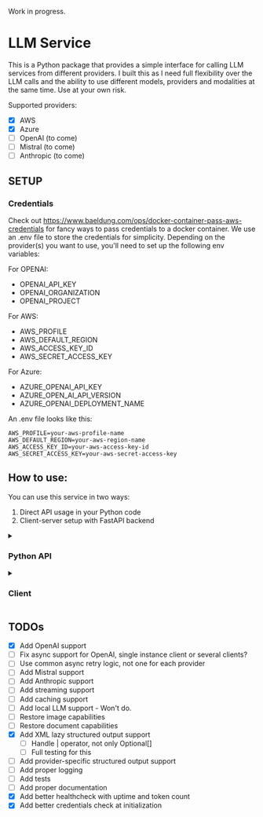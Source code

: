 Work in progress.

# LLM Service

This is a Python package that provides a simple interface for calling LLM services from different providers. I built this as I need full flexibility over the LLM calls and the ability to use different models, providers and modalities at the same time. Use at your own risk.

Supported providers:
- [x] AWS
- [x] Azure
- [ ] OpenAI (to come)
- [ ] Mistral (to come)
- [ ] Anthropic (to come)

## SETUP

### Credentials 

Check out https://www.baeldung.com/ops/docker-container-pass-aws-credentials for fancy ways to pass credentials to a docker container.
We use an .env file to store the credentials for simplicity.
Depending on the provider(s) you want to use, you'll need to set up the following env variables:

For OPENAI:
- OPENAI_API_KEY
- OPENAI_ORGANIZATION
- OPENAI_PROJECT

For AWS:
- AWS_PROFILE
- AWS_DEFAULT_REGION 
- AWS_ACCESS_KEY_ID
- AWS_SECRET_ACCESS_KEY

For Azure:
- AZURE_OPENAI_API_KEY
- AZURE_OPEN_AI_API_VERSION
- AZURE_OPENAI_DEPLOYMENT_NAME


An .env file looks like this:

```
AWS_PROFILE=your-aws-profile-name
AWS_DEFAULT_REGION=your-aws-region-name
AWS_ACCESS_KEY_ID=your-aws-access-key-id
AWS_SECRET_ACCESS_KEY=your-aws-secret-access-key
```

## How to use:

You can use this service in two ways:

1. Direct API usage in your Python code
2. Client-server setup with FastAPI backend

<details> 
<summary><h3> Python API</h3></summary> 

The direct API allows you to interact with LLM providers without running a server. Here's a basic example:

```python
from llm_serv.providers.base import LLMRequest
from llm_serv.registry import REGISTRY
from llm_serv.api import get_llm_service
from llm_serv.conversation.conversation import Conversation

# List available providers and models
providers = REGISTRY.providers
models = REGISTRY.models

# Select a model and create service
model = REGISTRY.get_model(provider='AWS', name='claude-3-haiku')
llm_service = await get_llm_service(model)

# Create conversation and request
conversation = Conversation.from_prompt("What's 1+1?")
request = LLMRequest(conversation=conversation)

# Get response
response = llm_service(request)
print(response.output)
```
For more details, see the complete example in examples/example_api.py.

</details>

<details> 
<summary><h3> Client</h3></summary> 

### Setup server

You can run the server either locally or using Docker.

<details> 
<summary><h4> Setup local instance</h4></summary> 

1. Install the package and its dependencies:

```bash
poetry install
```

2. Run the FastAPI server:
```bash
python -m llm_serv.server
```

3. The server will be available at `http://localhost:9999`.

</details>

<details> 
<summary><h4> Setup docker container</h4></summary> 

1. Build the Docker image:

```bash
docker build -t llm-service .
```

2. Run the container:
```bash
docker run -d \
-p 9999:9999 \
-e AWS_PROFILE=your-aws-profile-name \
-e AWS_DEFAULT_REGION=your-aws-region-name \
-e AWS_ACCESS_KEY_ID=your-aws-access-key-id \
-e AWS_SECRET_ACCESS_KEY=your-aws-secret-access-key \
llm-service
```

3. The server will be available at `http://localhost:9999`.

</details>

### Use the client

Here's a basic example of using the client:

```python
import asyncio
from llm_serv.client import LLMServiceClient
from llm_serv.conversation.conversation import Conversation
from llm_serv.providers.base import LLMRequest

async def main():
    # Initialize the client
    client = LLMServiceClient(host="localhost", port=9999)

    # List available providers and models
    providers = await client.list_providers()
    all_models = await client.list_models()

    # Set the model to use
    client.set_model(provider="AWS", name="claude-3-haiku")

    # Create and send a chat request
    conversation = Conversation.from_prompt("What's 1+1?")

    request = LLMRequest(conversation=conversation)

    response = await client.chat(request)
    
    print("Response:", response)

if __name__ == "__main__":
    asyncio.run(main())
```

For more details, see the complete example in ``examples/example_client.py``.

</details>


## TODOs

- [x] Add OpenAI support
- [ ] Fix async support for OpenAI, single instance client or several clients?
- [ ] Use common async retry logic, not one for each provider
- [ ] Add Mistral support
- [ ] Add Anthropic support
- [ ] Add streaming support
- [ ] Add caching support
- [ ] Add local LLM support - Won't do. 
- [ ] Restore image capabilities
- [ ] Restore document capabilities
- [X] Add XML lazy structured output support
    - [ ] Handle | operator, not only Optional[]
    - [ ] Full testing for this
- [ ] Add provider-specific structured output support
- [ ] Add proper logging
- [ ] Add tests
- [ ] Add proper documentation
- [X] Add better healthcheck with uptime and token count
- [X] Add better credentials check at initialization
